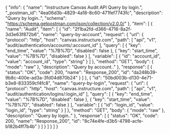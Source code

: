 {
  "info": {
    "name": "Instructure Canvas Audit API Query by login.",
    "_postman_id": "4ea06d3b-4829-4a18-8c60-471fef7743fc",
    "description": "Query by login..",
    "schema": "https://schema.getpostman.com/json/collection/v2.0.0/"
  },
  "item": [
    {
      "name": "Audit",
      "item": [
        {
          "id": "2f1ba2fd-d366-4716-8a2f-3d3e63f872b6",
          "name": "query-by-account",
          "request": {
            "url": {
              "protocol": "http",
              "host": "canvas.instructure.com",
              "path": [
                "api",
                "v1",
                "audit/authentication/accounts/:account_id"
              ],
              "query": [
                {
                  "key": "end_time",
                  "value": "%7B%7D",
                  "disabled": false
                },
                {
                  "key": "start_time",
                  "value": "%7B%7D",
                  "disabled": false
                }
              ],
              "variable": [
                {
                  "id": "account_id",
                  "value": "account_id",
                  "type": "string"
                }
              ]
            },
            "method": "GET",
            "body": {
              "mode": "raw"
            },
            "description": "Query by account.."
          },
          "response": [
            {
              "status": "OK",
              "code": 200,
              "name": "Response_200",
              "id": "da248b39-9b8c-400e-ad3a-3fd04d870b24"
            }
          ]
        },
        {
          "id": "50bd003b-d130-4e71-b3e8-833359cf4fc8",
          "name": "query-by-login",
          "request": {
            "url": {
              "protocol": "http",
              "host": "canvas.instructure.com",
              "path": [
                "api",
                "v1",
                "audit/authentication/logins/:login_id"
              ],
              "query": [
                {
                  "key": "end_time",
                  "value": "%7B%7D",
                  "disabled": false
                },
                {
                  "key": "start_time",
                  "value": "%7B%7D",
                  "disabled": false
                }
              ],
              "variable": [
                {
                  "id": "login_id",
                  "value": "login_id",
                  "type": "string"
                }
              ]
            },
            "method": "GET",
            "body": {
              "mode": "raw"
            },
            "description": "Query by login.."
          },
          "response": [
            {
              "status": "OK",
              "code": 200,
              "name": "Response_200",
              "id": "8c74e4fe-d3b5-4798-acfe-b182b4ff7b4b"
            }
          ]
        }
      ]
    }
  ]
}